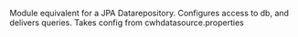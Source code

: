 Module equivalent for a JPA Datarepository. 
Configures access to db, and delivers queries. 
Takes config from cwhdatasource.properties
